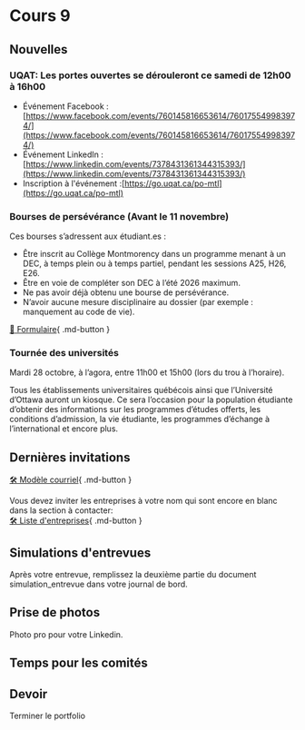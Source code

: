 # Cours 9

## Nouvelles
### UQAT: Les portes ouvertes se dérouleront ce samedi de 12h00 à 16h00  
* Événement Facebook : [https://www.facebook.com/events/760145816653614/760175549983974/](https://www.facebook.com/events/760145816653614/760175549983974/)  
* Événement LinkedIn :[https://www.linkedin.com/events/7378431361344315393/](https://www.linkedin.com/events/7378431361344315393/)   
* Inscription à l'événement :[https://go.uqat.ca/po-mtl](https://go.uqat.ca/po-mtl)    

### Bourses de persévérance (Avant le 11 novembre)  
Ces bourses s’adressent aux étudiant.es :    

* Être inscrit au Collège Montmorency dans un programme menant à un DEC, à temps plein ou à temps partiel, pendant les sessions A25, H26, E26.  
* Être en voie de compléter son DEC à l’été 2026 maximum.  
* Ne pas avoir déjà obtenu une bourse de persévérance.  
* N’avoir aucune mesure disciplinaire au dossier (par exemple : manquement au code de vie).

 [📁 Formulaire](https://cmontmorency365-my.sharepoint.com/:b:/g/personal/lora_boisvert_cmontmorency_qc_ca/EUyXCNZea4RMsCKKaTYa_dYBmdhKt_FpeUYlho27yjaR8g?e=8GOtAd){ .md-button }    

### Tournée des universités
Mardi 28 octobre, à l’agora, entre 11h00 et 15h00 (lors du trou à l’horaire).  

Tous les établissements universitaires québécois ainsi que l’Université d’Ottawa auront un kiosque. Ce sera l’occasion pour la population étudiante d’obtenir des informations sur les programmes d’études offerts, les conditions d’admission, la vie étudiante, les programmes d’échange à l’international et encore plus.  


## Dernières invitations
[🛠️ Modèle courriel](./stages/journeeCarriere.md){ .md-button }    

Vous devez inviter les entreprises à votre nom qui sont encore en blanc dans la section à contacter:  
[🛠️ Liste d'entreprises](https://cmontmorency365-my.sharepoint.com/:x:/g/personal/lora_boisvert_cmontmorency_qc_ca/EfoMe3Rzg7FGihjnoKGn7OcBMEdYWxjf1mPycznkJt4y1A?e=hdsfDi){ .md-button }    


## Simulations d'entrevues
Après votre entrevue, remplissez la deuxième partie du document simulation_entrevue dans votre journal de bord. 


## Prise de photos
Photo pro pour votre Linkedin. 


## Temps pour les comités

## Devoir
Terminer le portfolio
